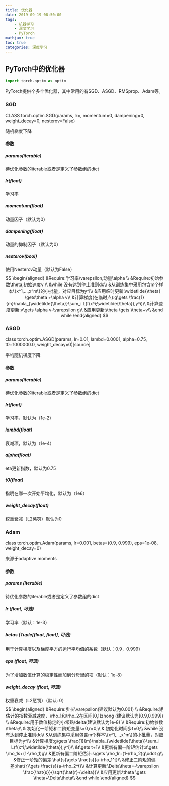 ```yaml
---
title: 优化器
date: 2019-09-19 08:50:00
tags:
	- 机器学习
	- 深度学习
	- PyTorch
mathjax: true
toc: true 
categories: 深度学习
---
```


## PyTorch中的优化器

```python
import torch.optim as optim
```

PyTorch提供个多个优化器，其中常用的有SGD、ASGD、RMSprop、Adam等。

### SGD

CLASS torch.optim.SGD(params, lr=<required parameter>, momentum=0, dampening=0, weight_decay=0, nesterov=False)

随机梯度下降

#### 参数

##### params(iterable)

待优化参数的iterable或者是定义了参数组的dict

##### lr(float)

学习率

##### momentum(float)

动量因子（默认为0）

##### dampening(float)

动量的抑制因子（默认为0）

##### nesterov(bool)

使用Nesterov动量（默认为False）
$$
\begin{aligned}
&Require:学习率\varepsilon,动量\alpha \\
&Require:初始参数\theta,初始速度v \\
	&while 没有达到停止准则do\\
	&从训练集中采用包含m个样本\{x^1,...,x^m\}的小批量，对应目标为y^i\\
	&应用临时更新:\widetilde{\theta} \gets\theta +\alpha v\\
	&计算梯度(在临时点):g\gets \frac{1}{m}\nabla_{\widetilde{\theta}}\sum_i L(f(x^i;\widetilde{\theta}),y^i)\\
	&计算速度更新:v\gets \alpha v-\varepsilon g\\
	&应用更新:\theta \gets \theta+v\\
	&end while
\end{aligned}
$$


### ASGD

class torch.optim.ASGD(params, lr=0.01, lambd=0.0001, alpha=0.75, t0=1000000.0, weight_decay=0)[source]

平均随机梯度下降

#### 参数

##### params(iterable)

待优化参数的iterable或者是定义了参数组的dict

##### lr(float)

学习率，默认为（1e-2）

##### lambd(float)

衰减项，默认为（1e-4）

##### alpha(float)

eta更新指数，默认为0.75

##### t0(float)

指明在哪一次开始平均化，默认为（1e6）

##### weight_decay(float)

权重衰减（L2惩罚）默认为0

### Adam

class torch.optim.Adam(params, lr=0.001, betas=(0.9, 0.999), eps=1e-08, weight_decay=0)

来源于adaptive moments

#### 参数

##### params (iterable) 

待优化参数的iterable或者是定义了参数组的dict

##### lr (float, 可选)

 学习率（默认：1e-3）

##### betas (Tuple[float, float], 可选)

 用于计算梯度以及梯度平方的运行平均值的系数（默认：0.9，0.999）

##### eps (float, 可选) 

 为了增加数值计算的稳定性而加到分母里的项（默认：1e-8）

##### weight_decay (float, 可选) 

 权重衰减（L2惩罚）（默认: 0）
$$
\begin{aligned}
&Require:步长\varepsilon(建议默认为0.001) \\
&Require:矩估计的指数衰减速度，\rho_1和\rho_2在区间[0,1]zhong (建议默认为[0.9,0.999]) \\
&Require:用于数值稳定的小常熟\delta(建议默认为1e-8) \\
&Require:初始参数\theta;\\
& 初始化一阶矩和二阶矩变量s=0,r=0;\\
& 初始化时间步t=0;\\
	&while 没有达到停止准则do\\
	&从训练集中采用包含m个样本\{x^1,...,x^m\}的小批量，对应目标为y^i\\
	&计算梯度:g\gets \frac{1}{m}\nabla_{\widetilde{\theta}}\sum_i L(f(x^i;\widetilde{\theta}),y^i)\\
	&t\gets t+1\\
	&更新有偏一阶矩估计:s\gets \rho_1s+(1-\rho_1)g\\
	&更新有偏二阶矩估计:s\gets \rho_1r+(1-\rho_2)g\odot g\\
	&修正一阶矩的偏差:\hat{s}\gets \frac{s}{a-\rho_1^t}\\
	&修正二阶矩的偏差:\hat{r}\gets \frac{s}{a-\rho_2^t}\\
	&计算更新:\Delta\theta=-\varepsilon \frac{\hat{s}}{\sqrt{\hat{r}+\delta}}\\
	&应用更新:\theta \gets \theta+\Delta\theta\\
	&end while
\end{aligned}
$$
